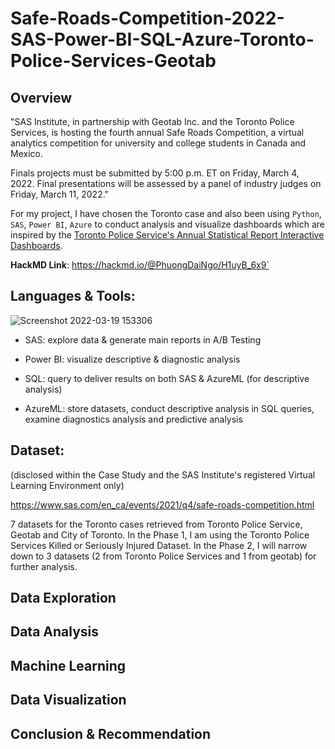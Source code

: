 # Safe-Roads-Competition-2022-SAS-Power-BI-SQL-Azure-Toronto-Police-Services-Geotab

## Overview

"SAS Institute, in partnership with Geotab Inc. and the Toronto Police Services, is hosting the fourth annual Safe Roads Competition, a virtual analytics competition for university and college students in Canada and Mexico.

Finals projects must be submitted by 5:00 p.m. ET on Friday, March 4, 2022. Final presentations will be assessed by a panel of industry judges on Friday, March 11, 2022."

For my project, I have chosen the Toronto case and also been using `Python`, `SAS`, `Power BI`, `Azure` to conduct analysis and visualize dashboards which are inspired by the [Toronto Police Service's Annual Statistical Report Interactive Dashboards](https://data.torontopolice.on.ca/pages/asr-analytics).

**HackMD Link**: https://hackmd.io/@PhuongDaiNgo/H1uyB_6x9`

## Languages & Tools:

![Screenshot 2022-03-19 153306](https://user-images.githubusercontent.com/70437668/159135753-60b0ef75-eb1c-469a-8273-aad6e0bef746.jpg)

- SAS: explore data & generate main reports in A/B Testing

- Power BI: visualize descriptive & diagnostic analysis

- SQL: query to deliver results on both SAS & AzureML (for descriptive analysis)

- AzureML: store datasets, conduct descriptive analysis in SQL queries, examine diagnostics analysis and predictive analysis 

## Dataset:

(disclosed within the Case Study and the SAS Institute's registered Virtual Learning Environment only)

https://www.sas.com/en_ca/events/2021/q4/safe-roads-competition.html

7 datasets for the Toronto cases retrieved from Toronto Police Service, Geotab and City of Toronto. In the Phase 1, I am using the Toronto Police Services Killed or Seriously Injured Dataset. In the Phase 2, I will narrow down to 3 datasets (2 from Toronto Police Services and 1 from geotab) for further analysis.

## Data Exploration

## Data Analysis

## Machine Learning

## Data Visualization

## Conclusion & Recommendation

